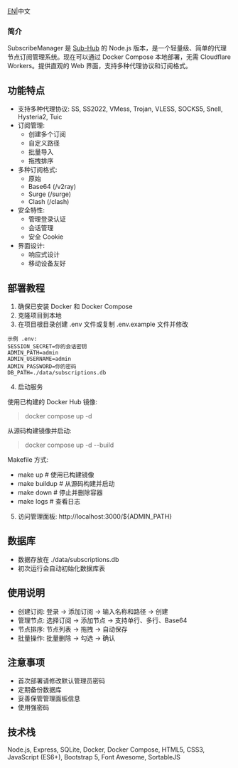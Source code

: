 [EN](https://github.com/jokerknight/SubscribeManager/blob/main/README.md)|中文
### 简介
SubscribeManager 是 [Sub-Hub](https://github.com/shiyi11yi/Sub-Hub) 的 Node.js 版本，是一个轻量级、简单的代理节点订阅管理系统。现在可以通过 Docker Compose 本地部署，无需 Cloudflare Workers。提供直观的 Web 界面，支持多种代理协议和订阅格式。

## 功能特点

- 支持多种代理协议: SS, SS2022, VMess, Trojan, VLESS, SOCKS5, Snell, Hysteria2, Tuic
- 订阅管理:
  - 创建多个订阅
  - 自定义路径
  - 批量导入
  - 拖拽排序
- 多种订阅格式:
  - 原始
  - Base64 (/v2ray)
  - Surge (/surge)
  - Clash (/clash)
- 安全特性:
  - 管理登录认证
  - 会话管理
  - 安全 Cookie
- 界面设计:
  - 响应式设计
  - 移动设备友好

## 部署教程

1. 确保已安装 Docker 和 Docker Compose
2. 克隆项目到本地
3. 在项目根目录创建 .env 文件或复制 .env.example 文件并修改

```
示例 .env:
SESSION_SECRET=你的会话密钥
ADMIN_PATH=admin
ADMIN_USERNAME=admin
ADMIN_PASSWORD=你的密码
DB_PATH=./data/subscriptions.db
```

4. 启动服务

使用已构建的 Docker Hub 镜像:
> docker compose up -d

从源码构建镜像并启动:
> docker compose up -d --build

Makefile 方式:
- make up          # 使用已构建镜像
- make buildup       # 从源码构建并启动
- make down        # 停止并删除容器
- make logs        # 查看日志

5. 访问管理面板: http://localhost:3000/${ADMIN_PATH}

## 数据库

- 数据存放在 ./data/subscriptions.db
- 初次运行会自动初始化数据库表

## 使用说明

- 创建订阅: 登录 → 添加订阅 → 输入名称和路径 → 创建
- 管理节点: 选择订阅 → 添加节点 → 支持单行、多行、Base64
- 节点排序: 节点列表 → 拖拽 → 自动保存
- 批量操作: 批量删除 → 勾选 → 确认

## 注意事项

- 首次部署请修改默认管理员密码
- 定期备份数据库
- 妥善保管管理面板信息
- 使用强密码

## 技术栈

Node.js, Express, SQLite, Docker, Docker Compose, HTML5, CSS3, JavaScript (ES6+), Bootstrap 5, Font Awesome, SortableJS
